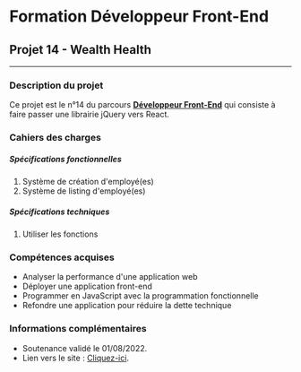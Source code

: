 # Formation Développeur Front-End
## Projet 14 - Wealth Health
------------
### Description du projet
Ce projet est le n°14 du parcours [**Développeur Front-End**](https://openclassrooms.com/fr/paths/314-developpeur-front-end "Développeur Front-End") qui consiste à faire passer une librairie jQuery vers React.
### Cahiers des charges
##### Spécifications fonctionnelles
1. Système de création d'employé(es)
2. Système de listing d'employé(es)

##### Spécifications techniques
1. Utiliser les fonctions

### Compétences acquises
- Analyser la performance d'une application web
- Déployer une application front-end
- Programmer en JavaScript avec la programmation fonctionnelle
- Refondre une application pour réduire la dette technique

### Informations complémentaires
- Soutenance validé le 01/08/2022.
- Lien vers le site : [Cliquez-ici](https://sebastien-d-me.github.io/Wealth-Health/ "Cliquez-ici").
